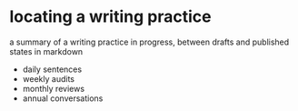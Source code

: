 # locating a writing practice
a summary of a writing practice in progress, between drafts and published states in markdown

* daily sentences
* weekly audits
* monthly reviews
* annual conversations
